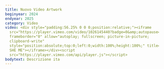 ```yaml
---
title: Nuovo Video Artwork
beginyear: 2024
endyear: 2025
category: Video
video: <div style="padding:56.25% 0 0 0;position:relative;"><iframe
  src="https://player.vimeo.com/video/1026145440?badge=0&amp;autopause=0&amp;player_id=0&amp;app_id=58479"
  frameborder="0" allow="autoplay; fullscreen; picture-in-picture;
  clipboard-write"
  style="position:absolute;top:0;left:0;width:100%;height:100%;" title="2022 HE
  SHE ME"></iframe></div><script
  src="https://player.vimeo.com/api/player.js"></script>
bodytext: Descrizione ita
---
```

